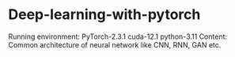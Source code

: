 # Deep-learning-with-pytorch
Running environment: PyTorch-2.3.1 cuda-12.1 python-3.11
Content: Common architecture of neural network like CNN, RNN, GAN etc.
